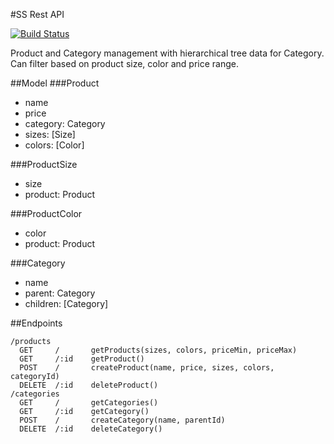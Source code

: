 #SS Rest API

[![Build Status](https://codeship.com/projects/2880c640-0250-0134-acd6-5a840fcbac76/status.png?branch=master)](https://codeship.com/projects/2880c640-0250-0134-acd6-5a840fcbac76/status.png?branch=master)

Product and Category management with hierarchical tree data for Category. Can filter based on product size, color and price range.

##Model
###Product
- name
- price
- category: Category
- sizes: [Size]
- colors: [Color]

###ProductSize
- size
- product: Product

###ProductColor
- color
- product: Product

###Category
- name
- parent: Category
- children: [Category]

##Endpoints
```
/products
  GET     /       getProducts(sizes, colors, priceMin, priceMax)
  GET     /:id    getProduct()
  POST    /       createProduct(name, price, sizes, colors, categoryId)
  DELETE  /:id    deleteProduct()
/categories
  GET     /       getCategories()
  GET     /:id    getCategory()
  POST    /       createCategory(name, parentId)
  DELETE  /:id    deleteCategory()
```
